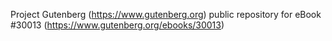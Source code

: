 Project Gutenberg (https://www.gutenberg.org) public repository for eBook #30013 (https://www.gutenberg.org/ebooks/30013)
